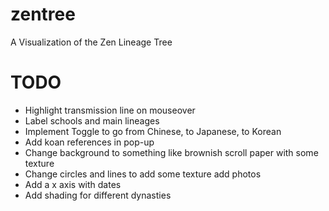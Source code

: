 # zentree
A Visualization of the Zen Lineage Tree
# TODO
- Highlight transmission line on mouseover
- Label schools and main lineages
- Implement Toggle to go from Chinese, to Japanese, to Korean
- Add koan references in pop-up
- Change background to something like brownish scroll paper with some texture
- Change circles and lines to add some texture add photos
- Add a x axis with dates
- Add shading for different dynasties
